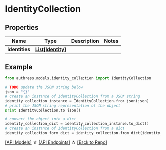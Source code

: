 # IdentityCollection


## Properties
Name | Type | Description | Notes
------------ | ------------- | ------------- | -------------
**identities** | [**List[Identity]**](Identity.md) |  |

## Example

```python
from authress.models.identity_collection import IdentityCollection

# TODO update the JSON string below
json = "{}"
# create an instance of IdentityCollection from a JSON string
identity_collection_instance = IdentityCollection.from_json(json)
# print the JSON string representation of the object
print IdentityCollection.to_json()

# convert the object into a dict
identity_collection_dict = identity_collection_instance.to_dict()
# create an instance of IdentityCollection from a dict
identity_collection_form_dict = identity_collection.from_dict(identity_collection_dict)
```
[[API Models]](./README.md#documentation-for-models) ☆ [[API Endpoints]](./README.md#documentation-for-api-endpoints) ☆ [[Back to Repo]](../README.md)


